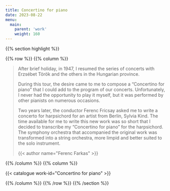 ```yaml
---
title: Concertino for piano
date: 2023-08-22
menu:
  main:
    parent: 'work'
    weight: 160
---
```


{{% section highlight %}}

{{% row %}}
{{% column %}}

> After brief holiday, in 1947, I resumed the series of concerts with Erzsébet Török and the others in 
> the Hungarian province.
>
> During this tour, the desire came to me to compose a “Concertino for piano” that I could add to the 
> program of our concerts. Unfortunately, I never had the opportunity to play it myself, but it was 
> performed by other pianists on numerous occasions. 
> 
> Two years later, the conductor Ferenc Fricsay asked me to write a concerto for harpsichord for an 
> artist from Berlin, Sylvia Kind. The time available for me to write this new work was so short that I 
> decided to transcribe my “Concertino for piano” for the harpsichord. The symphony orchestra that 
> accompanied the original work was transformed into a string orchestra, more limpid and better suited 
> to the solo instrument.
>
> {{< author name="Ferenc Farkas" >}}
> 

{{% /column %}}
{{% column %}}


{{< catalogue work-id="Concertino for piano" >}}

{{% /column %}}
{{% /row %}}
{{% /section %}}